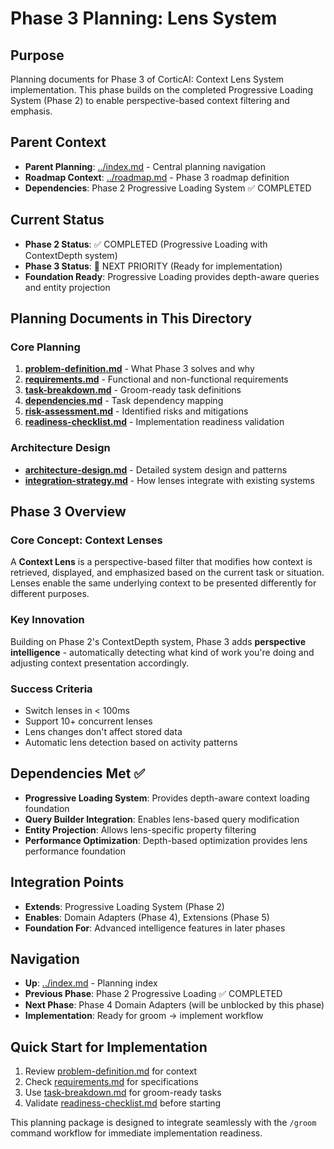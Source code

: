 # Phase 3 Planning: Lens System

## Purpose
Planning documents for Phase 3 of CorticAI: Context Lens System implementation. This phase builds on the completed Progressive Loading System (Phase 2) to enable perspective-based context filtering and emphasis.

## Parent Context
- **Parent Planning**: [../index.md](../index.md) - Central planning navigation
- **Roadmap Context**: [../roadmap.md](../roadmap.md) - Phase 3 roadmap definition
- **Dependencies**: Phase 2 Progressive Loading System ✅ COMPLETED

## Current Status
- **Phase 2 Status**: ✅ COMPLETED (Progressive Loading with ContextDepth system)
- **Phase 3 Status**: 🎯 NEXT PRIORITY (Ready for implementation)
- **Foundation Ready**: Progressive Loading provides depth-aware queries and entity projection

## Planning Documents in This Directory

### Core Planning
1. **[problem-definition.md](./problem-definition.md)** - What Phase 3 solves and why
2. **[requirements.md](./requirements.md)** - Functional and non-functional requirements
3. **[task-breakdown.md](./task-breakdown.md)** - Groom-ready task definitions
4. **[dependencies.md](./dependencies.md)** - Task dependency mapping
5. **[risk-assessment.md](./risk-assessment.md)** - Identified risks and mitigations
6. **[readiness-checklist.md](./readiness-checklist.md)** - Implementation readiness validation

### Architecture Design
- **[architecture-design.md](./architecture-design.md)** - Detailed system design and patterns
- **[integration-strategy.md](./integration-strategy.md)** - How lenses integrate with existing systems

## Phase 3 Overview

### Core Concept: Context Lenses
A **Context Lens** is a perspective-based filter that modifies how context is retrieved, displayed, and emphasized based on the current task or situation. Lenses enable the same underlying context to be presented differently for different purposes.

### Key Innovation
Building on Phase 2's ContextDepth system, Phase 3 adds **perspective intelligence** - automatically detecting what kind of work you're doing and adjusting context presentation accordingly.

### Success Criteria
- Switch lenses in < 100ms
- Support 10+ concurrent lenses
- Lens changes don't affect stored data
- Automatic lens detection based on activity patterns

## Dependencies Met ✅
- **Progressive Loading System**: Provides depth-aware context loading foundation
- **Query Builder Integration**: Enables lens-based query modification
- **Entity Projection**: Allows lens-specific property filtering
- **Performance Optimization**: Depth-based optimization provides lens performance foundation

## Integration Points
- **Extends**: Progressive Loading System (Phase 2)
- **Enables**: Domain Adapters (Phase 4), Extensions (Phase 5)
- **Foundation For**: Advanced intelligence features in later phases

## Navigation
- **Up**: [../index.md](../index.md) - Planning index
- **Previous Phase**: Phase 2 Progressive Loading ✅ COMPLETED
- **Next Phase**: Phase 4 Domain Adapters (will be unblocked by this phase)
- **Implementation**: Ready for groom → implement workflow

## Quick Start for Implementation
1. Review [problem-definition.md](./problem-definition.md) for context
2. Check [requirements.md](./requirements.md) for specifications
3. Use [task-breakdown.md](./task-breakdown.md) for groom-ready tasks
4. Validate [readiness-checklist.md](./readiness-checklist.md) before starting

This planning package is designed to integrate seamlessly with the `/groom` command workflow for immediate implementation readiness.